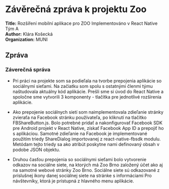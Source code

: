 # Závěrečná zpráva k projektu Zoo
**Title:** Rozšíření mobilní aplikace pro ZOO
            Implementováno v React Native
            Tým A<br xmlns="http://www.w3.org/1999/xhtml"/>
**Author:** Klára Košecká<br xmlns="http://www.w3.org/1999/xhtml"/>
**Organization:** MUNI<br xmlns="http://www.w3.org/1999/xhtml"/>

## Zpráva

### Záverečná správa
- Pri práci na projekte som sa podieľala na tvorbe prepojenia 
aplikácie so sociálnymi sieťami. Na začiatku som spolu s ostatnými 
členmi týmu naštudovala aktuálny kód aplikácie. Prešli sme si úvod 
do React Native a spoločne sme vytvorili 3 komponenty - tlačítka pre 
jednotlivé rozšírenia aplikácie.
        
- Ako prepojenie sociálnych sietí som naimplementovala zdieľanie 
stránky zvieraťa na Facebook stránku používateľa, po kliknutí na 
tlačítko FBShareButton.js. Bolo potrebné pridať a 
nakonfigurovať Facebook SDK pre Android projekt v React Native, 
získať Facebook App ID a prepojiť ho s aplikáciou. Samotné zdieľanie 
na Facebook je implementované použitím triedy ShareDialog 
importovanej z react-native-fbsdk modulu. Metódam tejto triedy sa 
ako atribút poskytne nami definovaný obsah v podobe JSON objektu.
        
- Druhou časťou prepojenia so sociálnymi sieťami bolo vytvorenie 
odkazov na sociálne siete, na ktorých má Zoo Brno založený účet ako 
aj na samotné webové stránky Zoo Brno. Sociálne siete sú odkazované 
z príslušnej ikony danej sociálnej siete na stránke s informáciami 
Pro návštevníky, ktorá je prístupná z hlavného menu aplikácie.

